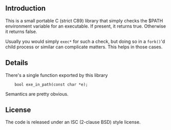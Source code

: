 Introduction
------------

This is a small portable C (strict C89) library that simply checks the $PATH
environment variable for an executable. If present, it returns true. Otherwise
it returns false.

Usually you would simply `exec*` for such a check, but doing so in a `fork()`'d
child process or similar can complicate matters. This helps in those cases.


Details
-------
There's a single function exported by this library

```
    bool exe_in_path(const char *e);
```

Semantics are pretty obvious.

License
-------
The code is released under an ISC (2-clause BSD) style license.
